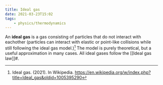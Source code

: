 ```yaml
---
title: Ideal gas
date: 2021-03-23T15:02
tags:
    - physics/thermodynamics
---
```


An **ideal gas** is a gas consisting of particles that do not interact with eachother (particles can interact with elastic or point-like collisions while still following the ideal gas model.)[^wiki] The model is purely theoretical, but a useful approximation in many cases. All ideal gases follow the [[Ideal gas law]]#.

[^wiki]: Ideal gas. (2021). In Wikipedia. <https://en.wikipedia.org/w/index.php?title=Ideal_gas&oldid=1005395290>
